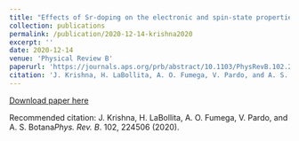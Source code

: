 ```yaml
---
title: "Effects of Sr-doping on the electronic and spin-state properties of infinite-layer nickelates"
collection: publications
permalink: /publication/2020-12-14-krishna2020
excerpt: ''
date: 2020-12-14
venue: 'Physical Review B'
paperurl: 'https://journals.aps.org/prb/abstract/10.1103/PhysRevB.102.224506'
citation: 'J. Krishna, H. LaBollita, A. O. Fumega, V. Pardo, and A. S. Botana <i>Phys. Rev. B</i>. 102, 224506 (2020).'
---
```


[Download paper here](/files/PhysRevB.102.224506.pdf)

Recommended citation: J. Krishna, H. LaBollita, A. O. Fumega, V. Pardo, and A. S. Botana<i>Phys. Rev. B</i>. 102, 224506 (2020).
